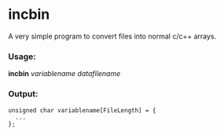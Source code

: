 # incbin 
A very simple program to convert files into normal c/c++ arrays.
### Usage: 
**incbin** *variablename* *datafilename*
### Output:
```
unsigned char variablename[FileLength] = { 
  ...
};
```
